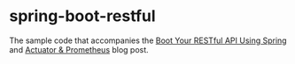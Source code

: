# spring-boot-restful

The sample code that accompanies the [Boot Your RESTful API Using Spring](http://blog.monkey.codes/boot-your-restful-api-using-spring/) and [Actuator & Prometheus](http://blog.monkey.codes/actuator-and-prometheus/) blog post.
